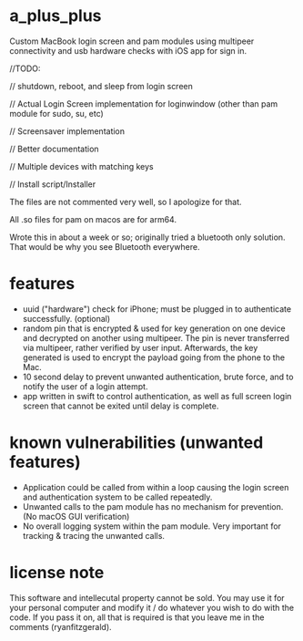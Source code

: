 # a_plus_plus

Custom MacBook login screen and pam modules using multipeer connectivity and usb hardware checks with iOS app for sign in.

//TODO:

//   shutdown, reboot, and sleep from login screen

//   Actual Login Screen implementation for loginwindow (other than pam module for sudo, su, etc)

//   Screensaver implementation

//   Better documentation

//   Multiple devices with matching keys

//   Install script/Installer

The files are not commented very well, so I apologize for that.

All .so files for pam on macos are for arm64.

Wrote this in about a week or so; originally tried a bluetooth only solution. That would be why you see Bluetooth everywhere.

# features

- uuid ("hardware") check for iPhone; must be plugged in to authenticate successfully. (optional)
- random pin that is encrypted & used for key generation on one device and decrypted on another using multipeer. The pin is never transferred via multipeer, rather verified by user input. Afterwards, the key generated is used to encrypt the payload going from the phone to the Mac.
- 10 second delay to prevent unwanted authentication, brute force, and to notify the user of a login attempt.
- app written in swift to control authentication, as well as full screen login screen that cannot be exited until delay is complete.

# known vulnerabilities (unwanted features)

- Application could be called from within a loop causing the login screen and authentication system to be called repeatedly.
- Unwanted calls to the pam module has no mechanism for prevention. (No macOS GUI verification)
- No overall logging system within the pam module. Very important for tracking & tracing the unwanted calls.

# license note

This software and intellecutal property cannot be sold. You may use it for your personal computer and modify it / do whatever you wish to do with the code. If you pass it on, all that is required is that you leave me in the comments (ryanfitzgerald).
